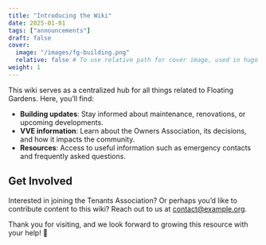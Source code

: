 ```yaml
---
title: "Introducing the Wiki"
date: 2025-01-01
tags: ["announcements"]
draft: false
cover:
  image: "/images/fg-building.png"
  relative: false # To use relative path for cover image, used in hugo Page-bundles
weight: 1
---
```


This wiki serves as a centralized hub for all things related to Floating Gardens. 
Here, you’ll find:  
- **Building updates**: Stay informed about maintenance, renovations, or upcoming developments.  
- **VVE information**: Learn about the Owners Association, its decisions, and how it impacts the community.  
- **Resources**: Access to useful information such as emergency contacts and frequently asked questions.

## Get Involved  
Interested in joining the Tenants Association? Or perhaps you’d like to contribute content to this wiki? Reach out to us at contact@example.org.

Thank you for visiting, and we look forward to growing this resource with your help! 🌿
